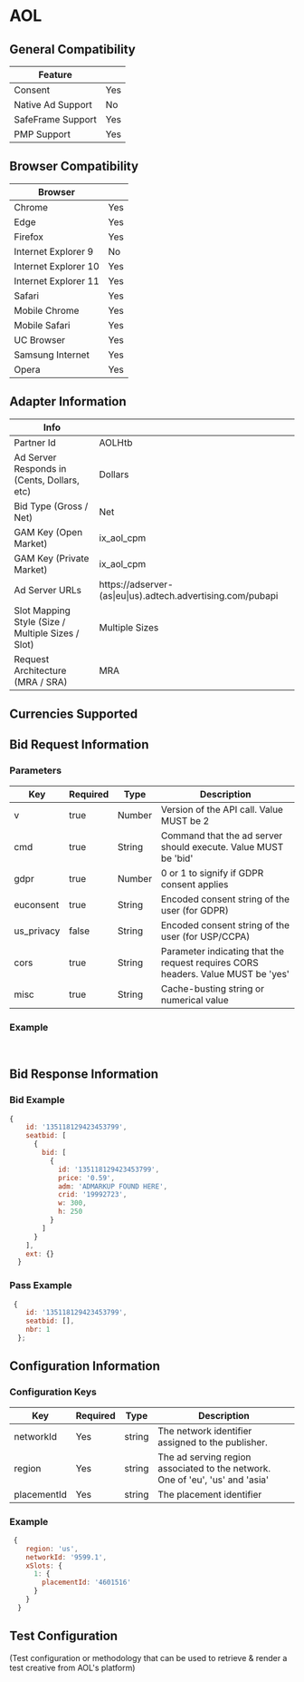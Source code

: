 # AOL
## General Compatibility
|Feature|  |
|---|---|
| Consent | Yes |
| Native Ad Support | No |
| SafeFrame Support | Yes |
| PMP Support | Yes |
 
## Browser Compatibility
| Browser |  |
|--- |---|
| Chrome | Yes |
| Edge | Yes |
| Firefox | Yes |
| Internet Explorer 9 | No |
| Internet Explorer 10 | Yes |
| Internet Explorer 11 | Yes |
| Safari | Yes |
| Mobile Chrome | Yes |
| Mobile Safari | Yes |
| UC Browser | Yes |
| Samsung Internet | Yes |
| Opera | Yes |
 
## Adapter Information
| Info | |
|---|---|
| Partner Id | AOLHtb |
| Ad Server Responds in (Cents, Dollars, etc) | Dollars |
| Bid Type (Gross / Net) | Net |
| GAM Key (Open Market) | ix_aol_cpm |
| GAM Key (Private Market) | ix_aol_cpm |
| Ad Server URLs | https://adserver-(as&#124;eu&#124;us).adtech.advertising.com/pubapi |
| Slot Mapping Style (Size / Multiple Sizes / Slot) | Multiple Sizes |
| Request Architecture (MRA / SRA) | MRA |
 
## Currencies Supported
 
## Bid Request Information
### Parameters
| Key | Required | Type | Description |
|---|---|---|---|
| v | true | Number | Version of the API call. Value MUST be 2 |
| cmd | true | String | Command that the ad server should execute. Value MUST be 'bid' |
| gdpr | true | Number | 0 or 1 to signify if GDPR consent applies |
| euconsent | true | String | Encoded consent string of the user (for GDPR) |
| us_privacy | false | String | Encoded consent string of the user (for USP/CCPA) |
| cors | true | String | Parameter indicating that the request requires CORS headers. Value MUST be 'yes' |
| misc | true | String | Cache-busting string or numerical value |
 
### Example
```javascript
 
```
 
## Bid Response Information
### Bid Example
```javascript
{
    id: '135118129423453799',
    seatbid: [
      {
        bid: [
          {
            id: '135118129423453799',
            price: '0.59',
            adm: 'ADMARKUP FOUND HERE',
            crid: '19992723',
            w: 300,
            h: 250
          }
        ]
      }
    ],
    ext: {}
  }
```
### Pass Example
```javascript
 {
    id: '135118129423453799',
    seatbid: [],
    nbr: 1
  };
```
 
## Configuration Information
### Configuration Keys
| Key | Required | Type | Description |
|---|---|---|---|
| networkId | Yes |  string | The network identifier assigned to the publisher. |
| region | Yes |  string | The ad serving region associated to the network. One of 'eu', 'us' and 'asia' |
| placementId | Yes |  string | The placement identifier |
### Example
```javascript
 {
    region: 'us',
    networkId: '9599.1',
    xSlots: {
      1: {
        placementId: '4601516'
      }
    }
  }
```

## Test Configuration
(Test configuration or methodology that can be used to retrieve & render a test creative from AOL's platform)
```javascript
 
```
